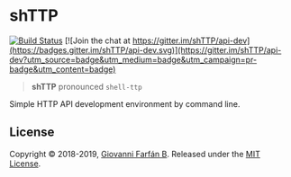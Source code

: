 # shTTP

[![Build Status](https://travis-ci.org/gfarfanb/shTTP.svg?branch=master)](https://travis-ci.org/gfarfanb/shTTP)
[![Join the chat at https://gitter.im/shTTP/api-dev](https://badges.gitter.im/shTTP/api-dev.svg)](https://gitter.im/shTTP/api-dev?utm_source=badge&utm_medium=badge&utm_campaign=pr-badge&utm_content=badge)

> **shTTP** pronounced `shell-ttp`

Simple HTTP API development environment by command line.

## License

Copyright © 2018-2019, [Giovanni Farfán B](https://github.com/gfarfanb). Released under the 
[MIT License](https://opensource.org/licenses/MIT).
